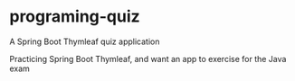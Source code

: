# programing-quiz
A Spring Boot Thymleaf quiz application

Practicing Spring Boot Thymleaf, and want an app to exercise for the Java exam
